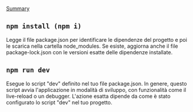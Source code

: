 [Summary](../Summary.md)

## `npm install (npm i)` ## 

Legge il file package.json per identificare le dipendenze del progetto e poi le scarica nella cartella node_modules. Se esiste, aggiorna anche il file package-lock.json con le versioni esatte delle dipendenze installate.

## `npm run dev` ##

Esegue lo script "dev" definito nel tuo file package.json. In genere, questo script avvia l'applicazione in modalità di sviluppo, con funzionalità come il live-reload o un debugger. L'azione esatta dipende da come è stato configurato lo script "dev" nel tuo progetto.